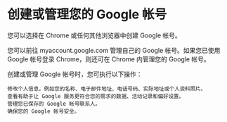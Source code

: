 # 创建或管理您的 Google 帐号  
您可以选择在 Chrome 或任何其他浏览器中创建 Google 帐号。

您可以前往 myaccount.google.com 管理自己的 Google 帐号。如果您已使用 Google 帐号登录 Chrome，则还可在 Chrome 内管理您的 Google 帐号。

创建或管理 Google 帐号时，您可执行以下操作：

    修改个人信息，例如您的名称、电子邮件地址、电话号码、实际地址或个人资料照片。
    查看有助于让 Google 服务更符合您的需求的数据、活动记录和偏好设置。
    管理您已保存的 Google 帐号联系人。
    确保您的 Google 帐号安全。
